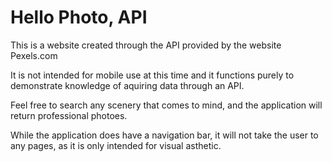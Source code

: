 # Hello Photo, API

This is a website created through the API provided by the website Pexels.com

It is not intended for mobile use at this time and it functions purely to demonstrate knowledge of aquiring data through an API.

Feel free to search any scenery that comes to mind, and the application will return professional photoes.

While the application does have a navigation bar, it will not take the user to any pages, as it is only intended for visual asthetic.
